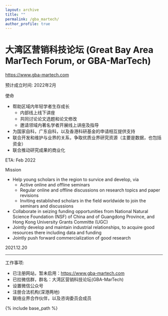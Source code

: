 ```yaml
---
layout: archive
title: ""
permalink: /gba_martech/
author_profile: true
---
```


大湾区营销科技论坛 (Great Bay Area MarTech Forum, or GBA-MarTech)
====

<a href="https://www.gba-martech.com" target="_blank">https://www.gba-martech.com</a>

预计成立时间: 2022年2月

使命
* 帮助区域内年轻学者生存成长
    * 内部线上线下讲座
    * 共同讨论论文选题和论文修改
    * 邀请领域内著名学者开展线上讲座及指导
* 为国家自科，广东自科，以及香港科研基金的申请相互提供支持
* 联合开发和维护与业界的关系，争取优质业界研究资源（主要是数据，也包括资金）
* 联合推动研究成果的商业化

ETA: Feb 2022

Mission
* Help young scholars in the region to survice and develop, via
    * Active online and offline seminars
    * Regular online and offline discussions on research topics and paper revisions
    * Inviting established scholars in the field worldwide to join the seminars and discussions
* Collaborate in seizing funding opportunities from National Natural Science Foundation (NSF) of China and of Guangdong Province, and Hong Kong University Grants Committe (UGC)
* Jointly develop and maintain industrial relationships, to acquire good resources there including data and funding
* Jointly push forward commercialization of good research

2021.12.20

<hr style="height:1px;border:none;color:#333;background-color:#333;">

工作事项:
* 已注册网站，暂未启用：https://www.gba-martech.com
* 已拉微信群，群名：大湾区营销科技论坛(GBA-MarTech)
* 设置微信公众号
* 注册合法机构(深港两地)
* 联络业界合作伙伴，以及咨询委员会成员

{% include base_path %}

<!-- below includes the original papers -->
<!--

{% for post in site.publications reversed %}
  {% include archive-single.html %}
{% endfor %}

-->